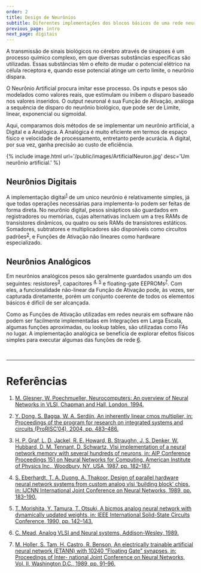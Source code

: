 ```yaml
---
order: 2
title: Design de Neurônios
subtitle: Diferentes implementações dos blocos básicos de uma rede neural.
previous_page: intro
next_page: digitais
---
```

A transmissão de sinais biológicos no cérebro através de sinapses é um processo químico complexo, em que diversas substâncias específicas são utilizadas. Essas substâncias têm o efeito de mudar o potencial elétrico na célula receptora e, quando esse potencial atinge um certo limite, o neurônio dispara.

O Neurônio Artificial procura imitar esse processo. Os inputs e pesos são modelados como valores reais, que estimulam ou inibem o disparo baseado nos valores inseridos. O output neuronal é sua Função de Ativação, análoga a sequência de disparo do neurônio biológico, que pode ser de Limite, linear, exponencial ou sigmoidal.

Aqui, comparamos dois métodos de se implementar um neurônio artificial, a Digital e a Analógica. A Analógica é muito eficiente em termos de espaço físico e velocidade de processamento, entretanto perde acurácia. A digital, por sua vez, ganha precisão ao custo de eficiência.

{% include image.html url='/public/images/ArtificialNeuron.jpg' desc='Um neurônio artificial.' %}

## Neurônios Digitais

A implementação digital<sup>[1](#1)</sup> de um unico neurônio é relativamente simples, já que todas operações necessárias para implementa-lo podem ser feitas de forma direta. No neurônio digital, pesos sinápticos são guardados em registradores ou memórias, cujas alternativas incluem um a tres RAMs de transistores dinâmicos, ou quatro ou seis RAMs de transistores estáticos. Somadores, subtratores e multiplicadores são disponíveis como circuitos padrões<sup>[2](#2)</sup>, e Funções de Ativação não lineares como hardware especializado.

## Neurônios Analógicos

Em neurônios analógicos pesos são geralmente guardados usando um dos seguintes: resistores<sup>[3](#3)</sup>, capacitores <sup>[4](#4), [5](#5)</sup> e floating-gate EEPROMs<sup>[7](#7)</sup>. Com eles, a funcionalidade não-linear da Função de Ativação pode, às vezes, ser capturada diretamente, porém um conjunto coerente de todos os elementos básicos é difícil de ser alcançada.

Como as Funções de Ativação utilizadas em redes neurais em software não podem ser facilmente implementadas em Integrações em Larga Escala, algumas funções aproximadas, ou lookup tables, são utilizadas como FAs no lugar. A implementação analógica se beneficia de explorar efeitos físicos simples para executar algumas das funções de rede [6](#6).

<br/>

----------------

# Referências

1. [M. Glesner, W. Poechmueller, Neurocomputers: An overview of Neural Networks in VLSI, Chapman and Hall, London, 1994.](https://www.researchgate.net/publication/245362345_An_Overview_of_Neural_Networks_in_VLSI?el=1_x_8&enrichId=rgreq-d0c76f22295154d4af489f34654935c4-XXX&enrichSource=Y292ZXJQYWdlOzIyMzkzODA3ODtBUzoyMDQ4MjU5OTczODU3MjhAMTQyNTg0NTczMTI2Mg==)

    <a name="1" />
    

2. [Y. Dong, S. Bagga, W. A. Serdijn, An inherently linear cmos multiplier, in: Proceedings of the program for research on integrated systems and circuits (ProRISC’04), 2004, pp. 483–486.](https://www.researchgate.net/publication/228905529_An_inherently_linear_CMOS_multiplier?el=1_x_8&enrichId=rgreq-d0c76f22295154d4af489f34654935c4-XXX&enrichSource=Y292ZXJQYWdlOzIyMzkzODA3ODtBUzoyMDQ4MjU5OTczODU3MjhAMTQyNTg0NTczMTI2Mg==)
    
    <a name="2" />


3. [ H. P. Graf, L. D. Jackel, R. E. Howard, B. Straughn, J. S. Denker, W. Hubbard, D. M. Tennant, D. Schwartz, Vlsi implementation of a neural network memory with several hundreds of neurons, in: AIP Conference Proceedings 151 on Neural Networks for Computing, American Institute of Physics Inc., Woodbury, NY, USA, 1987, pp. 182–187.](https://www.researchgate.net/publication/234857555_VLSI_implementation_of_a_neural_network_memory_with_several_hundreds_of_neurons?el=1_x_8&enrichId=rgreq-d0c76f22295154d4af489f34654935c4-XXX&enrichSource=Y292ZXJQYWdlOzIyMzkzODA3ODtBUzoyMDQ4MjU5OTczODU3MjhAMTQyNTg0NTczMTI2Mg==)
    
    <a name="3" />


4. [S. Eberhardt, T. A. Duong, A. Thakoor, Design of parallel hardware neural network systems from custom analog vlsi ‘building block’ chips, in: IJCNN International Joint Conference on Neural Networks, 1989, pp. 183–190.](https://www.researchgate.net/publication/224740405_Design_of_parallel_hardware_neural_network_systems_from_custom_analog_VLSI_'building_block'_chips?el=1_x_8&enrichId=rgreq-d0c76f22295154d4af489f34654935c4-XXX&enrichSource=Y292ZXJQYWdlOzIyMzkzODA3ODtBUzoyMDQ4MjU5OTczODU3MjhAMTQyNTg0NTczMTI2Mg==)
    
    <a name="4" />


5. [T. Morishita, Y. Tamura, T. Otsuki, A bicmos analog neural network with dynamically updated weights, in: IEEE International Solid-State Circuits Conference, 1990, pp. 142–143.](https://www.researchgate.net/publication/null?el=1_x_8&enrichId=rgreq-d0c76f22295154d4af489f34654935c4-XXX&enrichSource=Y292ZXJQYWdlOzIyMzkzODA3ODtBUzoyMDQ4MjU5OTczODU3MjhAMTQyNTg0NTczMTI2Mg==)
    
    <a name="5" />


6. [C. Mead, Analog VLSI and Neural systems, Addison-Wesley, 1989.](https://www.researchgate.net/publication/260477020_Analog_VLSI_and_neural_systems?el=1_x_8&enrichId=rgreq-d0c76f22295154d4af489f34654935c4-XXX&enrichSource=Y292ZXJQYWdlOzIyMzkzODA3ODtBUzoyMDQ4MjU5OTczODU3MjhAMTQyNTg0NTczMTI2Mg==)
    
    <a name="6" />

7. [M. Holler, S. Tam, H. Castro, R. Benson, An electrically trainable artificial neural network (ETANN) with 10240 “Floating Gate” synapses, in: Proceedings of Inter- national Joint Conference on Neural Networks, Vol. II, Washington D.C., 1989, pp. 91–96.](https://www.researchgate.net/publication/224740406_Electrically_trainable_artificial_neural_network_ETANN_with_10240_'floating_gate'_synapses?el=1_x_8&enrichId=rgreq-0408120c6aa15b9ee8d1aa389dc92ec8-XXX&enrichSource=Y292ZXJQYWdlOzIyMzkzODA3ODtBUzoyMDQ4MjU5OTczODU3MjhAMTQyNTg0NTczMTI2Mg==)
    
    <a name="7" />